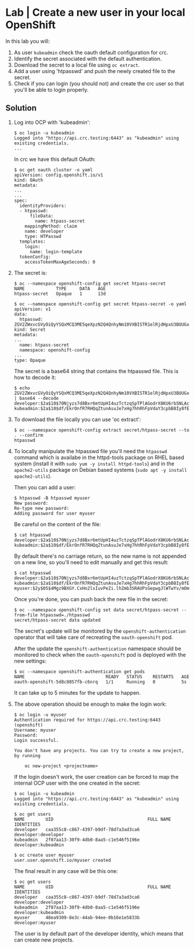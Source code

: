 # Lab | Create a new user in your local OpenShift

In this lab you will:

1. As user `kubeadmin` check the oauth default configuration for crc.
2. Identify the secret associated with the default authentication.
3. Download the secret to a local file using `oc extract`.
4. Add a user using 'htpasswd' and push the newly created file to the secret.
5. Check if you can login (you should not) and create the crc user so that
   you'll be able to login properly.

## Solution

1. Log into OCP with 'kubeadmin':

   ```console
   $ oc login -u kubeadmin
   Logged into "https://api.crc.testing:6443" as "kubeadmin" using existing credentials.
   ...
   ```

   In crc we have this default OAuth:

   ```console
   $ oc get oauth cluster -o yaml
   apiVersion: config.openshift.io/v1
   kind: OAuth
   metadata:
   ...
   ...
   spec:
     identityProviders:
     - htpasswd:
         fileData:
           name: htpass-secret
       mappingMethod: claim
       name: developer
       type: HTPasswd
     templates:
       login:
         name: login-template
     tokenConfig:
       accessTokenMaxAgeSeconds: 0
   ```

2. The secret is:

   ```console
   $ oc --namespace openshift-config get secret htpass-secret
   NAME            TYPE     DATA   AGE
   htpass-secret   Opaque   1      13d

   $ oc --namespace openshift-config get secret htpass-secret -o yaml
   apiVersion: v1
   data:
     htpasswd: ZGV2ZWxvcGVyOiQyYSQxMCQ3ME5qeXpzN2Q4QnhyNm10VXBISTR1elRjdHpxU3BUUGxBR29kclg4S1U2cmJTTkxBY05zZQprdWJlYWRtaW46JDJhJDEwJGRmL0Vrck9uZlI3UkhRcVp0dW5Bc3VKZTd4SGc3aGhSaEZwVmRhWTNjcGJCOEl5OGZFZmw2
   kind: Secret
   metadata:
   ...
     name: htpass-secret
     namespace: openshift-config
   ...
   type: Opaque
   ```

   The secret is a base64 string that contains the htpasswd file.
   This is how to decode it:

   ```console
   $ echo ZGV2ZWxvcGVyOiQyYSQxMCQ3ME5qeXpzN2Q4QnhyNm10VXBISTR1elRjdHpxU3BUUGxBR29kclg4S1U2cmJTTkxBY05zZQprdWJlYWRtaW46JDJhJDEwJGRmL0Vrck9uZlI3UkhRcVp0dW5Bc3VKZTd4SGc3aGhSaEZwVmRhWTNjcGJCOEl5OGZFZmw2 | base64 --decode
   developer:$2a$10$70Njyzs7d8Bxr6mtUpHI4uzTctzqSpTPlAGodrX8KU6rbSNLAcNse
   kubeadmin:$2a$10$df/EkrOnfR7RHQqZtunAsuJe7xHg7hhRhFpVdaY3cpbB8Iy8fEfl6
   ```

3. To download the file locally you can use 'oc extract':

   ```console
   $ oc --namespace openshift-config extract secret/htpass-secret --to . --confirm
   htpasswd
   ```

4. To locally manipulate the htpasswd file you'll need the `htpasswd` command
   which is availabe in the httpd-tools package on RHEL based system (install it
   with `sudo yum -y install httpd-tools`) and in the `apache2-utils` package on
   Debian based systems (`sudo apt -y install apache2-utils`).

   Then you can add a user:

   ```console
   $ htpasswd -B htpasswd myuser
   New password:
   Re-type new password:
   Adding password for user myuser
   ```

   Be careful on the content of the file:

   ```console
   $ cat htpasswd
   developer:$2a$10$70Njyzs7d8Bxr6mtUpHI4uzTctzqSpTPlAGodrX8KU6rbSNLAcNse
   kubeadmin:$2a$10$df/EkrOnfR7RHQqZtunAsuJe7xHg7hhRhFpVdaY3cpbB8Iy8fEfl6myuser:$2y$05$4Mgz9BXGY.CxHn2lsIuvPeZi.lhZmb3SRAUPsGepwgJlWTwYv/mOm
   ```

   By default there's no carriage return, so the new name is not appended on a
   new line, so you'll need to edit manually and get this result:

   ```console
   $ cat htpasswd
   developer:$2a$10$70Njyzs7d8Bxr6mtUpHI4uzTctzqSpTPlAGodrX8KU6rbSNLAcNse
   kubeadmin:$2a$10$df/EkrOnfR7RHQqZtunAsuJe7xHg7hhRhFpVdaY3cpbB8Iy8fEfl6
   myuser:$2y$05$4Mgz9BXGY.CxHn2lsIuvPeZi.lhZmb3SRAUPsGepwgJlWTwYv/mOm
   ```

   Once you're done, you can push back the new file in the secret:

   ```console
   $ oc --namespace openshift-config set data secret/htpass-secret --from-file htpasswd=./htpasswd
   secret/htpass-secret data updated
   ```

   The secret's update will be monitored by the `openshift-authentication`
   operator that will take care of recreating the `oauth-openshift` pod.

   After the update the `openshift-authentication` namespace should be monitored
   to check when the `oauth-openshift` pod is deployed with the new settings:

   ```console
   $ oc --namespace openshift-authentication get pods
   NAME                               READY   STATUS    RESTARTS   AGE
   oauth-openshift-5d8c8857fb-c6nrq   1/1     Running   0          5s
   ```

   It can take up to 5 minutes for the update to happen.

5. The above operation should be enough to make the login work:

   ```console
   $ oc login -u myuser
   Authentication required for https://api.crc.testing:6443 (openshift)
   Username: myuser
   Password:
   Login successful.

   You don't have any projects. You can try to create a new project, by running

       oc new-project <projectname>
   ```

   If the login doesn't work, the user creation can be forced to map the
   internal OCP user with the one created in the secret:

   ```console
   $ oc login -u kubeadmin
   Logged into "https://api.crc.testing:6443" as "kubeadmin" using existing credentials.

   $ oc get users
   NAME        UID                                    FULL NAME   IDENTITIES
   developer   caa355c8-c867-4397-b9df-78d7a3ad3ca6               developer:developer
   kubeadmin   2f07aa13-30f9-4db0-8aa5-c1e546f5196e               developer:kubeadmin

   $ oc create user myuser
   user.user.openshift.io/myuser created
   ```

   The final result in any case will be this one:

   ```console
   $ oc get users
   NAME        UID                                    FULL NAME   IDENTITIES
   developer   caa355c8-c867-4397-b9df-78d7a3ad3ca6               developer:developer
   kubeadmin   2f07aa13-30f9-4db0-8aa5-c1e546f5196e               developer:kubeadmin
   myuser      48ea9309-8e3c-44ab-94ee-0b16e1e5833b               developer:myuser
   ```

   The user is by default part of the developer identity, which means that can
   create new projects.

